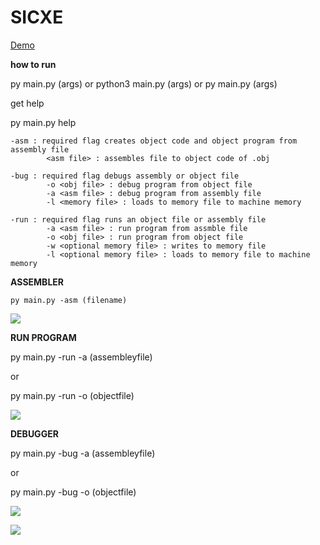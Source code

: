 # SICXE

[Demo](https://www.youtube.com/watch?v=tYYF0TpKkwg)

**how to run** 
    
  py main.py (args) or python3 main.py (args) or py main.py (args)
  
  get help

  py main.py help
    
    -asm : required flag creates object code and object program from assembly file
            <asm file> : assembles file to object code of .obj

    -bug : required flag debugs assembly or object file
            -o <obj file> : debug program from object file
            -a <asm file> : debug program from assembly file
            -l <memory file> : loads to memory file to machine memory

    -run : required flag runs an object file or assembly file
            -a <asm file> : run program from assmble file
            -o <obj file> : run program from object file
            -w <optional memory file> : writes to memory file
            -l <optional memory file> : loads to memory file to machine memory
 
  **ASSEMBLER**
  
    py main.py -asm (filename)
![](https://imgur.com/ex76hcI.png)

  **RUN PROGRAM**

  py main.py -run -a  (assembleyfile)
  
  or
  
  py main.py -run -o (objectfile)
  
![](https://imgur.com/ITbkqFc.png)

  **DEBUGGER**
  
  py main.py -bug -a  (assembleyfile)
  
  or
  
  py main.py -bug -o (objectfile)
  
![](https://imgur.com/ibBNjiG.png)

![](https://user-images.githubusercontent.com/76535260/117469418-b4627680-af23-11eb-98d1-84c12b1e39ee.png)


